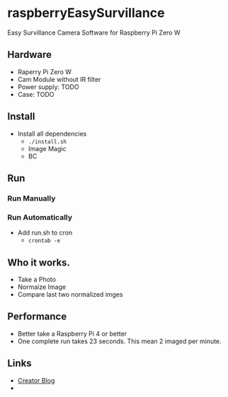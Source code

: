 # raspberryEasySurvillance
Easy Survillance Camera Software for Raspberry Pi Zero W

## Hardware
* Raperry Pi Zero W
* Cam Module without IR filter
* Power supply: TODO
* Case: TODO

## Install
* Install all dependencies
  * `./install.sh`
  * Image Magic
  * BC

## Run 
### Run Manually
### Run Automatically
* Add run.sh to cron
  * `crontab -e`

## Who it works.
* Take a Photo
* Normaize Image
* Compare last two normalized imges

## Performance
* Better take a Raspberry Pi 4 or better
* One complete run takes 23 seconds. This mean 2 imaged per minute.

## Links
* [Creator Blog](https://programming-2.blogspot.com/2019/12/einfache-bewegungserkennung-auf-dem.html)
*

